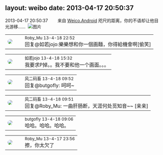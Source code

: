 layout: weibo
date: 2013-04-17 20:50:37
---
<meta name="referrer" content="no-referrer" />

2013-04-17 20:50:37  &nbsp;&nbsp;&nbsp;&nbsp;&nbsp;&nbsp; 来自 <a href="http://app.weibo.com/t/feed/l4RWD" rel="nofollow">Weico.Android</a>
咫尺的距离，你的不语却让他目光游移…… ​​​
![图片](https://ww3.sinaimg.cn/large/6d2a6003jw1e3swiui19sj.jpg)

<table style="width: 100%;">
  <tr>
    <td style="width: 40px;"><img style="border-radius:50%" src="https://tva2.sinaimg.cn/crop.0.0.180.180.50/81fd9f09jw1e8qgp5bmzyj2050050aa8.jpg?KID=imgbed,tva&Expires=1624463436&ssig=2Z2KvQTURs"></td>
    <td colspan="2"><small>Roby_Mu 13-4-18 22:52</small><br/>回复@如若jojo:樂樂想和你一個画麵，你得給機會啊[偷笑]</td>
  </tr>
</table>

<table style="width: 100%;">
  <tr>
    <td style="width: 40px;"><img style="border-radius:50%" src="https://tva2.sinaimg.cn/crop.0.0.180.180.50/6c91b153jw1e8qgp5bmzyj2050050aa8.jpg?KID=imgbed,tva&Expires=1624463436&ssig=TrJeQG7WBR"></td>
    <td colspan="2"><small>如若jojo 13-4-18 15:32</small><br/>我要求P掉。。我不要和他一个画面。。。</td>
  </tr>
</table>

<table style="width: 100%;">
  <tr>
    <td style="width: 40px;"><img style="border-radius:50%" src="https://tva3.sinaimg.cn/crop.0.0.639.639.50/6d2a6003jw8f3idy69w2gj20hs0hrt9g.jpg?KID=imgbed,tva&Expires=1624463436&ssig=71PJ1epvc6"></td>
    <td colspan="2"><small>风二码畜 13-4-18 09:52</small><br/>回复@butgofly: 呵呵~</td>
  </tr>
</table>

<table style="width: 100%;">
  <tr>
    <td style="width: 40px;"><img style="border-radius:50%" src="https://tva3.sinaimg.cn/crop.0.0.639.639.50/6d2a6003jw8f3idy69w2gj20hs0hrt9g.jpg?KID=imgbed,tva&Expires=1624463436&ssig=71PJ1epvc6"></td>
    <td colspan="2"><small>风二码畜 13-4-18 09:51</small><br/>回复@Roby_Mu: 一曲肝肠断，天涯何处觅知音~~ [亲亲]</td>
  </tr>
</table>

<table style="width: 100%;">
  <tr>
    <td style="width: 40px;"><img style="border-radius:50%" src="https://tva3.sinaimg.cn/crop.0.0.180.180.50/547e459fjw1e8qgp5bmzyj2050050aa8.jpg?KID=imgbed,tva&Expires=1624463436&ssig=XCUBfdiPz%2F"></td>
    <td colspan="2"><small>butgofly 13-4-18 09:06</small><br/>哈哈。哈哈。哈哈。</td>
  </tr>
</table>

<table style="width: 100%;">
  <tr>
    <td style="width: 40px;"><img style="border-radius:50%" src="https://tva2.sinaimg.cn/crop.0.0.180.180.50/81fd9f09jw1e8qgp5bmzyj2050050aa8.jpg?KID=imgbed,tva&Expires=1624463436&ssig=2Z2KvQTURs"></td>
    <td colspan="2"><small>Roby_Mu 13-4-17 23:56</small><br/>擦，你太欠了</td>
  </tr>
</table>
